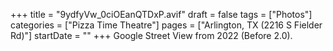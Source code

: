 +++
title = "9ydfyVw_0ciOEanQTDxP.avif"
draft = false
tags = ["Photos"]
categories = ["Pizza Time Theatre"]
pages = ["Arlington, TX (2216 S Fielder Rd)"]
startDate = ""
+++
Google Street View from 2022 (Before 2.0).
